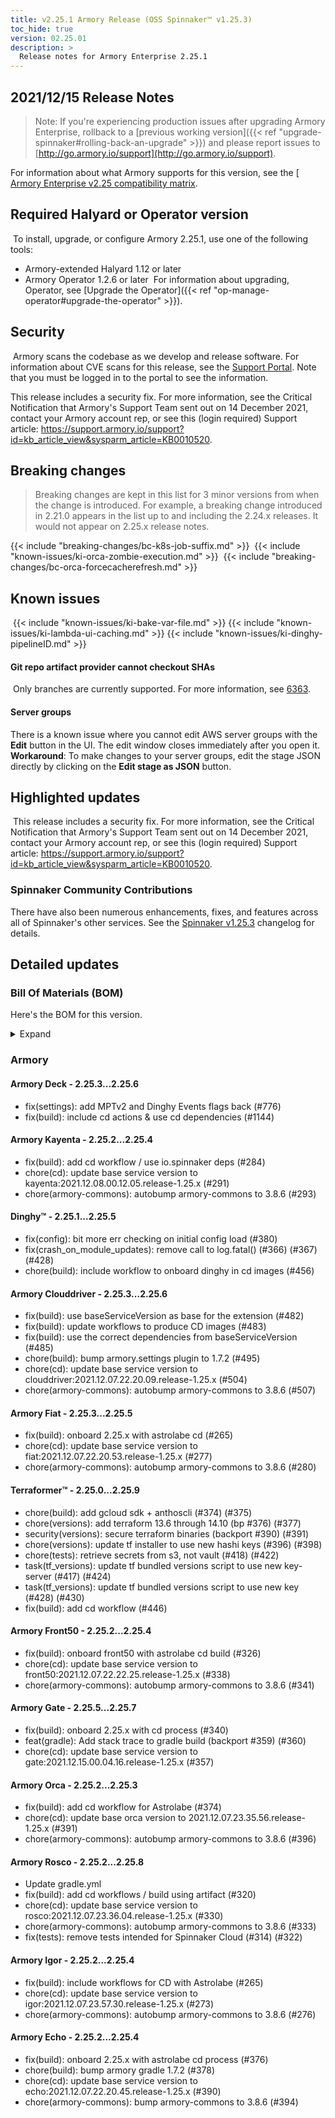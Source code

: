 ```yaml
---
title: v2.25.1 Armory Release (OSS Spinnaker™ v1.25.3)
toc_hide: true
version: 02.25.01
description: >
  Release notes for Armory Enterprise 2.25.1
---
```


## 2021/12/15 Release Notes

> Note: If you're experiencing production issues after upgrading Armory Enterprise, rollback to a [previous working version]({{< ref "upgrade-spinnaker#rolling-back-an-upgrade" >}}) and please report issues to [http://go.armory.io/support](http://go.armory.io/support).

For information about what Armory supports for this version, see the [ [Armory Enterprise v2.25 compatibility matrix](https://v2-25.docs.armory.io/docs/armory-enterprise-matrix/).

## Required Halyard or Operator version
​
To install, upgrade, or configure Armory 2.25.1, use one of the following tools:
- Armory-extended Halyard 1.12 or later
- Armory Operator 1.2.6 or later
​
   For information about upgrading, Operator, see [Upgrade the Operator]({{< ref "op-manage-operator#upgrade-the-operator" >}}).
​
## Security
​
Armory scans the codebase as we develop and release software. For information about CVE scans for this release, see the [Support Portal](https://support.armory.io/support?id=kb_article_view&sysparm_article=KB0010414). Note that you must be logged in to the portal to see the information.

This release includes a security fix. For more information, see the Critical Notification that Armory's Support Team sent out on 14 December 2021, contact your Armory account rep, or see this (login required) Support article: https://support.armory.io/support?id=kb_article_view&sysparm_article=KB0010520.
​
## Breaking changes

>Breaking changes are kept in this list for 3 minor versions from when the change is introduced. For example, a breaking change introduced in 2.21.0 appears in the list up to and including the 2.24.x releases. It would not appear on 2.25.x release notes.


{{< include "breaking-changes/bc-k8s-job-suffix.md" >}}
​
{{< include "known-issues/ki-orca-zombie-execution.md" >}}
​
{{< include "breaking-changes/bc-orca-forcecacherefresh.md" >}}
​
## Known issues
​
{{< include "known-issues/ki-bake-var-file.md" >}}
{{< include "known-issues/ki-lambda-ui-caching.md" >}}
{{< include "known-issues/ki-dinghy-pipelineID.md" >}}
​
​
#### Git repo artifact provider cannot checkout SHAs
​
Only branches are currently supported. For more information, see [6363](https://github.com/spinnaker/spinnaker/issues/6363).
​
#### Server groups
<!-- ENG-5847 -->
There is a known issue where you cannot edit AWS server groups with the **Edit** button in the UI. The edit window closes immediately after you open it.
​
**Workaround**: To make changes to your server groups, edit the stage JSON directly by clicking on the **Edit stage as JSON** button.
​
## Highlighted updates
​
This release includes a security fix. For more information, see the Critical Notification that Armory's Support Team sent out on 14 December 2021, contact your Armory account rep, or see this (login required) Support article: https://support.armory.io/support?id=kb_article_view&sysparm_article=KB0010520.

###  Spinnaker Community Contributions

There have also been numerous enhancements, fixes, and features across all of Spinnaker's other services. See the
[Spinnaker v1.25.3](https://spinnaker.io/changelogs/1.25.3-changelog/) changelog for details.

## Detailed updates

### Bill Of Materials (BOM)

Here's the BOM for this version.
<details><summary>Expand</summary>
<pre class="highlight">
<code>version: 2.25.1
timestamp: "2021-12-15 17:23:28"
services:
    clouddriver:
        commit: a764fa3dd360655e8ebd9b81e2217fce554f434c
        version: 2.25.6
    deck:
        commit: 3be7d16e0ba22113b38a7e8a1862f9769a119d10
        version: 2.25.6
    dinghy:
        commit: 7feba3a7b859b9595758c7c9e09782e651d9f0f8
        version: 2.25.5
    echo:
        commit: d4254bb69d38e8bf9216c045c4380933ff4582e1
        version: 2.25.4
    fiat:
        commit: fe60b6210c6ce00167aa42143a4dffebcf03fb9f
        version: 2.25.5
    front50:
        commit: 3d2302240be46ca85600e488c20059a9990f13d4
        version: 2.25.4
    gate:
        commit: eab05d036bef8c391274baa7fb3d294862fad37e
        version: 2.25.7
    igor:
        commit: 670df68838b5183faa5ab42db3559b20bbfb29c9
        version: 2.25.4
    kayenta:
        commit: f859543dc93fe2438cca2b7907fde957dde9f64c
        version: 2.25.4
    monitoring-daemon:
        version: 2.26.0
    monitoring-third-party:
        version: 2.26.0
    orca:
        commit: 8f84752ec39945409533737c25beb2a853fa22d0
        version: 2.25.3
    rosco:
        commit: 8ef53c816490ac4350813003e098d9ccdff33b0b
        version: 2.25.8
    terraformer:
        commit: 4551e4c1976da52d1f96033f2849d97dc4c9131c
        version: 2.25.9
dependencies:
    redis:
        version: 2:2.8.4-2
artifactSources:
    dockerRegistry: docker.io/armory
</code>
</pre>
</details>

### Armory


#### Armory Deck - 2.25.3...2.25.6

  - fix(settings): add MPTv2 and Dinghy Events flags back (#776)
  - fix(build): include cd actions & use cd dependencies (#1144)

#### Armory Kayenta - 2.25.2...2.25.4

  - fix(build): add cd workflow / use io.spinnaker deps (#284)
  - chore(cd): update base service version to kayenta:2021.12.08.00.12.05.release-1.25.x (#291)
  - chore(armory-commons): autobump armory-commons to 3.8.6 (#293)

#### Dinghy™ - 2.25.1...2.25.5

  - fix(config): bit more err checking on initial config load (#380)
  - fix(crash_on_module_updates): remove call to log.fatal() (#366) (#367) (#428)
  - chore(build): include workflow to onboard dinghy in cd images (#456)

#### Armory Clouddriver - 2.25.3...2.25.6

  - fix(build): use baseServiceVersion as base for the extension (#482)
  - fix(build): update workflows to produce CD images (#483)
  - fix(build): use the correct dependencies from baseServiceVersion (#485)
  - chore(build): bump armory.settings plugin to 1.7.2 (#495)
  - chore(cd): update base service version to clouddriver:2021.12.07.22.20.09.release-1.25.x (#504)
  - chore(armory-commons): autobump armory-commons to 3.8.6 (#507)

#### Armory Fiat - 2.25.3...2.25.5

  - fix(build): onboard 2.25.x with astrolabe cd (#265)
  - chore(cd): update base service version to fiat:2021.12.07.22.20.53.release-1.25.x (#277)
  - chore(armory-commons): autobump armory-commons to 3.8.6 (#280)

#### Terraformer™ - 2.25.0...2.25.9

  - chore(build): add gcloud sdk + anthoscli (#374) (#375)
  - chore(versions): add terraform 13.6 through 14.10 (bp #376) (#377)
  - security(versions): secure terraform binaries (backport #390) (#391)
  - chore(versions): update tf installer to use new hashi keys (#396) (#398)
  - chore(tests): retrieve secrets from s3, not vault (#418) (#422)
  - task(tf_versions): update tf bundled versions script to use new key-server (#417) (#424)
  - task(tf_versions): update tf bundled versions script to use new key (#428) (#430)
  - fix(build): add cd workflow (#446)

#### Armory Front50 - 2.25.2...2.25.4

  - fix(build): onboard front50 with astrolabe cd build (#326)
  - chore(cd): update base service version to front50:2021.12.07.22.22.25.release-1.25.x (#338)
  - chore(armory-commons): autobump armory-commons to 3.8.6 (#341)

#### Armory Gate - 2.25.5...2.25.7

  - fix(build): onboard 2.25.x with cd process (#340)
  - feat(gradle): Add stack trace to gradle build (backport #359) (#360)
  - chore(cd): update base service version to gate:2021.12.15.00.04.16.release-1.25.x (#357)

#### Armory Orca - 2.25.2...2.25.3

  - fix(build): add cd workflow for Astrolabe (#374)
  - chore(cd): update base orca version to 2021.12.07.23.35.56.release-1.25.x (#391)
  - chore(armory-commons): autobump armory-commons to 3.8.6 (#396)

#### Armory Rosco - 2.25.2...2.25.8

  - Update gradle.yml
  - fix(build): add cd workflows / build using artifact (#320)
  - chore(cd): update base service version to rosco:2021.12.07.23.36.04.release-1.25.x (#330)
  - chore(armory-commons): autobump armory-commons to 3.8.6 (#333)
  - fix(tests): remove tests intended for Spinnaker Cloud (#314) (#322)

#### Armory Igor - 2.25.2...2.25.4

  - fix(build): include workflows for CD with Astrolabe (#265)
  - chore(cd): update base service version to igor:2021.12.07.23.57.30.release-1.25.x (#273)
  - chore(armory-commons): autobump armory-commons to 3.8.6 (#276)

#### Armory Echo - 2.25.2...2.25.4

  - fix(build): onboard 2.25.x with astrolabe cd process (#376)
  - chore(build): bump armory gradle 1.7.2 (#378)
  - chore(cd): update base service version to echo:2021.12.07.22.20.45.release-1.25.x (#390)
  - chore(armory-commons): bump armory-commons to 3.8.6 (#394)

